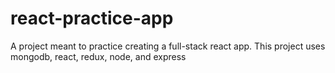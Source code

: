 # react-practice-app
A project meant to practice creating a full-stack react app. This project uses mongodb, react, redux, node, and express
